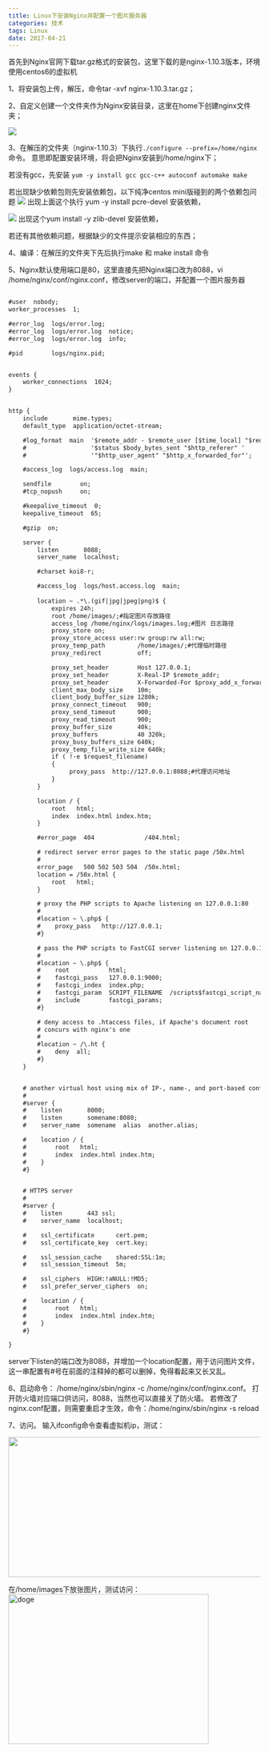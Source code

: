```yaml
---
title: Linux下安装Nginx并配置一个图片服务器
categories: 技术
tags: Linux
date: 2017-04-21
---
```

首先到Nginx官网下载tar.gz格式的安装包，这里下载的是nginx-1.10.3版本，环境使用centos6的虚拟机

1、将安装包上传，解压，命令tar -xvf nginx-1.10.3.tar.gz；

2、自定义创建一个文件夹作为Nginx安装目录，这里在home下创建nginx文件夹；
<!--more-->
![](../images/backup/mC614ol.png)

3、在解压的文件夹（nginx-1.10.3）下执行`./configure --prefix=/home/nginx` 命令。
意思即配置安装环境，将会把Nginx安装到/home/nginx下；

若没有gcc，先安装
`yum -y install gcc gcc-c++ autoconf automake make`

若出现缺少依赖包则先安装依赖包，以下纯净centos mini版碰到的两个依赖包问题
![](../images/backup/QTPk1ng.png)
出现上面这个执行 yum -y install pcre-devel 安装依赖，

![](../images/backup/PzUawgZ.png)
出现这个yum install -y zlib-devel 安装依赖，

若还有其他依赖问题，根据缺少的文件提示安装相应的东西；

4、编译：在解压的文件夹下先后执行make 和 make install 命令

5、Nginx默认使用端口是80，这里直接先把Nginx端口改为8088，vi /home/nginx/conf/nginx.conf，修改server的端口，并配置一个图片服务器

```xml

#user  nobody;
worker_processes  1;

#error_log  logs/error.log;
#error_log  logs/error.log  notice;
#error_log  logs/error.log  info;

#pid        logs/nginx.pid;


events {
    worker_connections  1024;
}


http {
    include       mime.types;
    default_type  application/octet-stream;

    #log_format  main  '$remote_addr - $remote_user [$time_local] "$request" '
    #                  '$status $body_bytes_sent "$http_referer" '
    #                  '"$http_user_agent" "$http_x_forwarded_for"';

    #access_log  logs/access.log  main;

    sendfile        on;
    #tcp_nopush     on;

    #keepalive_timeout  0;
    keepalive_timeout  65;

    #gzip  on;

    server {
        listen       8088;
        server_name  localhost;

        #charset koi8-r;

        #access_log  logs/host.access.log  main;
	
		location ~ .*\.(gif|jpg|jpeg|png)$ {  
            expires 24h;  
            root /home/images/;#指定图片存放路径  
            access_log /home/nginx/logs/images.log;#图片 日志路径  
            proxy_store on;  
            proxy_store_access user:rw group:rw all:rw;  
            proxy_temp_path         /home/images/;#代理临时路径
            proxy_redirect          off;  

            proxy_set_header        Host 127.0.0.1;  
            proxy_set_header        X-Real-IP $remote_addr;  
            proxy_set_header        X-Forwarded-For $proxy_add_x_forwarded_for;  
            client_max_body_size    10m;  
            client_body_buffer_size 1280k;  
            proxy_connect_timeout   900;  
            proxy_send_timeout      900;  
            proxy_read_timeout      900;  
            proxy_buffer_size       40k;  
            proxy_buffers           40 320k;  
            proxy_busy_buffers_size 640k;  
            proxy_temp_file_write_size 640k;  
            if ( !-e $request_filename)  
            {  
                 proxy_pass  http://127.0.0.1:8088;#代理访问地址  
            }  
        }

        location / {
            root   html;
            index  index.html index.htm;
        }

        #error_page  404              /404.html;

        # redirect server error pages to the static page /50x.html
        #
        error_page   500 502 503 504  /50x.html;
        location = /50x.html {
            root   html;
        }

        # proxy the PHP scripts to Apache listening on 127.0.0.1:80
        #
        #location ~ \.php$ {
        #    proxy_pass   http://127.0.0.1;
        #}

        # pass the PHP scripts to FastCGI server listening on 127.0.0.1:9000
        #
        #location ~ \.php$ {
        #    root           html;
        #    fastcgi_pass   127.0.0.1:9000;
        #    fastcgi_index  index.php;
        #    fastcgi_param  SCRIPT_FILENAME  /scripts$fastcgi_script_name;
        #    include        fastcgi_params;
        #}

        # deny access to .htaccess files, if Apache's document root
        # concurs with nginx's one
        #
        #location ~ /\.ht {
        #    deny  all;
        #}
    }


    # another virtual host using mix of IP-, name-, and port-based configuration
    #
    #server {
    #    listen       8000;
    #    listen       somename:8080;
    #    server_name  somename  alias  another.alias;

    #    location / {
    #        root   html;
    #        index  index.html index.htm;
    #    }
    #}


    # HTTPS server
    #
    #server {
    #    listen       443 ssl;
    #    server_name  localhost;

    #    ssl_certificate      cert.pem;
    #    ssl_certificate_key  cert.key;

    #    ssl_session_cache    shared:SSL:1m;
    #    ssl_session_timeout  5m;

    #    ssl_ciphers  HIGH:!aNULL:!MD5;
    #    ssl_prefer_server_ciphers  on;

    #    location / {
    #        root   html;
    #        index  index.html index.htm;
    #    }
    #}

}
```
server下listen的端口改为8088，并增加一个location配置，用于访问图片文件，这一串配置有#号在前面的注释掉的都可以删掉，免得看起来又长又乱。

6、启动命令： /home/nginx/sbin/nginx -c /home/nginx/conf/nginx.conf。
打开防火墙对应端口供访问，8088，当然也可以直接关了防火墙。
若修改了nginx.conf配置，则需要重启才生效，命令：/home/nginx/sbin/nginx -s reload

7、访问。
输入ifconfig命令查看虚拟机ip，测试：

<img src="../images/backup/n4QXlG8.png" alt="" title="" width="700px" height="280px">

在/home/images下放张图片，测试访问：
<img src="../images/backup/E4LVgOy.png" alt="doge" title="" width="400px" height="300px">